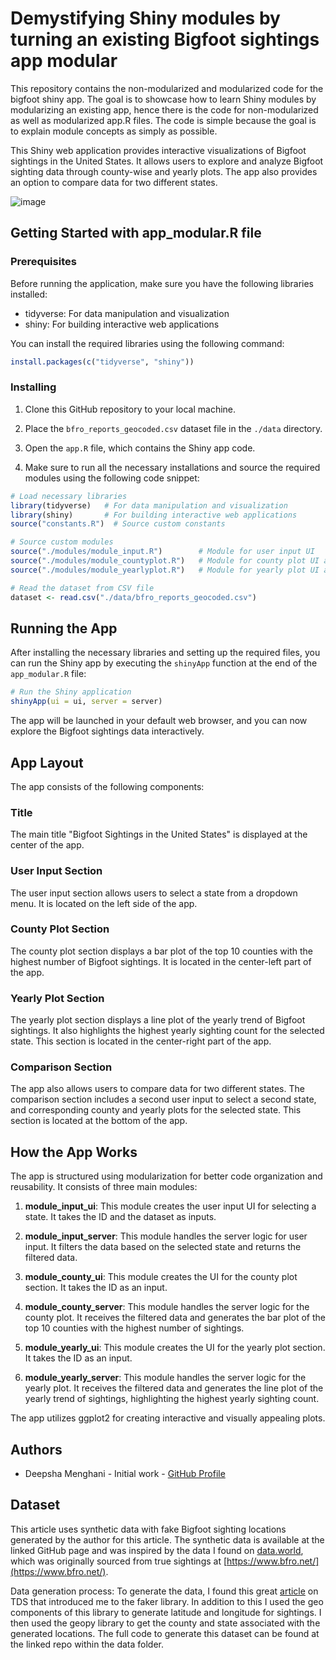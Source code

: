 # Demystifying Shiny modules by turning an existing Bigfoot sightings app modular

This repository contains the non-modularized and modularized code for the bigfoot shiny app. The goal is to showcase how to learn Shiny modules by modularizing an existing app, hence there is the code for non-modularized as well as modularized app.R files. The code is simple because the goal is to explain module concepts as simply as possible. 

This Shiny web application provides interactive visualizations of Bigfoot sightings in the United States. It allows users to explore and analyze Bigfoot sighting data through county-wise and yearly plots. The app also provides an option to compare data for two different states.

![image](https://github.com/deepshamenghani/Demystifying_Shiny_modules/assets/46545400/3d064f2d-0929-453c-93f2-b7af14cf1827)

## Getting Started with app_modular.R file

### Prerequisites

Before running the application, make sure you have the following libraries installed:

- tidyverse: For data manipulation and visualization
- shiny: For building interactive web applications

You can install the required libraries using the following command:

```R
install.packages(c("tidyverse", "shiny"))
```

### Installing

1. Clone this GitHub repository to your local machine.

2. Place the `bfro_reports_geocoded.csv` dataset file in the `./data` directory.

3. Open the `app.R` file, which contains the Shiny app code.

4. Make sure to run all the necessary installations and source the required modules using the following code snippet:

```R
# Load necessary libraries
library(tidyverse)   # For data manipulation and visualization
library(shiny)       # For building interactive web applications
source("constants.R")  # Source custom constants

# Source custom modules
source("./modules/module_input.R")        # Module for user input UI
source("./modules/module_countyplot.R")   # Module for county plot UI and server logic
source("./modules/module_yearlyplot.R")   # Module for yearly plot UI and server logic

# Read the dataset from CSV file
dataset <- read.csv("./data/bfro_reports_geocoded.csv")
```

## Running the App

After installing the necessary libraries and setting up the required files, you can run the Shiny app by executing the `shinyApp` function at the end of the `app_modular.R` file:

```R
# Run the Shiny application 
shinyApp(ui = ui, server = server)
```

The app will be launched in your default web browser, and you can now explore the Bigfoot sightings data interactively.

## App Layout

The app consists of the following components:

### Title

The main title "Bigfoot Sightings in the United States" is displayed at the center of the app.

### User Input Section

The user input section allows users to select a state from a dropdown menu. It is located on the left side of the app.

### County Plot Section

The county plot section displays a bar plot of the top 10 counties with the highest number of Bigfoot sightings. It is located in the center-left part of the app.

### Yearly Plot Section

The yearly plot section displays a line plot of the yearly trend of Bigfoot sightings. It also highlights the highest yearly sighting count for the selected state. This section is located in the center-right part of the app.

### Comparison Section

The app also allows users to compare data for two different states. The comparison section includes a second user input to select a second state, and corresponding county and yearly plots for the selected state. This section is located at the bottom of the app.

## How the App Works

The app is structured using modularization for better code organization and reusability. It consists of three main modules:

1. **module_input_ui**: This module creates the user input UI for selecting a state. It takes the ID and the dataset as inputs.

2. **module_input_server**: This module handles the server logic for user input. It filters the data based on the selected state and returns the filtered data.

3. **module_county_ui**: This module creates the UI for the county plot section. It takes the ID as an input.

4. **module_county_server**: This module handles the server logic for the county plot. It receives the filtered data and generates the bar plot of the top 10 counties with the highest number of sightings.

5. **module_yearly_ui**: This module creates the UI for the yearly plot section. It takes the ID as an input.

6. **module_yearly_server**: This module handles the server logic for the yearly plot. It receives the filtered data and generates the line plot of the yearly trend of sightings, highlighting the highest yearly sighting count.

The app utilizes ggplot2 for creating interactive and visually appealing plots.

## Authors

- Deepsha Menghani - Initial work - [GitHub Profile](https://github.com/deepshamenghani)

## Dataset

This article uses synthetic data with fake Bigfoot sighting locations generated by the author for this article. The synthetic data is available at the linked GitHub page and was inspired by the data I found on [data.world](https://data.world/timothyrenner/bfro-sightings-data), which was originally sourced from true sightings at [https://www.bfro.net/](https://www.bfro.net/).

Data generation process: To generate the data, I found this great [article](https://medium.com/towards-data-science/build-your-own-synthetic-data-15d91389a37b) on TDS that introduced me to the faker library. In addition to this I used the geo components of this library to generate latitude and longitude for sightings. I then used the geopy library to get the county and state associated with the generated locations. The full code to generate this dataset can be found at the linked repo within the data folder.
